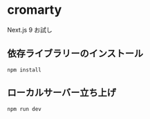 # cromarty
Next.js 9 お試し

## 依存ライブラリーのインストール
```
npm install
```

## ローカルサーバー立ち上げ
```
npm run dev
```
